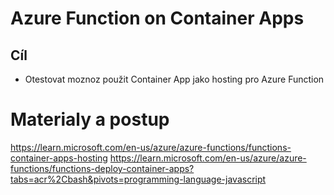 # Azure Function on Container Apps

## Cíl
- Otestovat moznoz použit Container App jako hosting pro Azure Function

# Materialy a postup

https://learn.microsoft.com/en-us/azure/azure-functions/functions-container-apps-hosting
https://learn.microsoft.com/en-us/azure/azure-functions/functions-deploy-container-apps?tabs=acr%2Cbash&pivots=programming-language-javascript